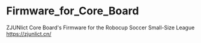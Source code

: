 # Firmware_for_Core_Board

 ZJUNlict Core Board's Firmware for the Robocup Soccer Small-Size League https://zjunlict.cn/

